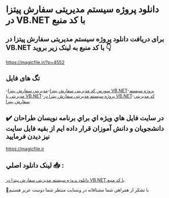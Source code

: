 # دانلود پروژه سیستم مدیریتی سفارش پیتزا در VB.NET با کد منبع

## برای دریافت دانلود پروژه سیستم مدیریتی سفارش پیتزا در VB.NET با کد منبع به لینک زیر بروید 👇

https://magicfile.ir/?p=4552

## تگ های فایل

-[سورس کد مدیریتی سفارش پیتزا](https://magicfile.ir/product/%d9%be%d8%b1%d9%88%da%98%d9%87-%d8%b3%db%8c%d8%b3%d8%aa%d9%85-%d9%85%d8%af%db%8c%d8%b1%db%8c%d8%aa%db%8c-%d8%b3%d9%81%d8%a7%d8%b1%d8%b4-%d9%be%db%8c%d8%aa%d8%b2%d8%a7-%d8%af%d8%b1-vb-net/)-[مدیریتی سفارش پیتزا VB.NET](https://magicfile.ir/product/%d9%be%d8%b1%d9%88%da%98%d9%87-%d8%b3%db%8c%d8%b3%d8%aa%d9%85-%d9%85%d8%af%db%8c%d8%b1%db%8c%d8%aa%db%8c-%d8%b3%d9%81%d8%a7%d8%b1%d8%b4-%d9%be%db%8c%d8%aa%d8%b2%d8%a7-%d8%af%d8%b1-vb-net/)-[پروژه سیستم مدیریتی با VB.NET](https://magicfile.ir/product/%d9%be%d8%b1%d9%88%da%98%d9%87-%d8%b3%db%8c%d8%b3%d8%aa%d9%85-%d9%85%d8%af%db%8c%d8%b1%db%8c%d8%aa%db%8c-%d8%b3%d9%81%d8%a7%d8%b1%d8%b4-%d9%be%db%8c%d8%aa%d8%b2%d8%a7-%d8%af%d8%b1-vb-net/)-[پروژه سیستم مدیریتی سفارش پیتزا در VB.NET](https://magicfile.ir/product/%d9%be%d8%b1%d9%88%da%98%d9%87-%d8%b3%db%8c%d8%b3%d8%aa%d9%85-%d9%85%d8%af%db%8c%d8%b1%db%8c%d8%aa%db%8c-%d8%b3%d9%81%d8%a7%d8%b1%d8%b4-%d9%be%db%8c%d8%aa%d8%b2%d8%a7-%d8%af%d8%b1-vb-net/)-[کد مدیریتی سفارش پیتزا](https://magicfile.ir/product/%d9%be%d8%b1%d9%88%da%98%d9%87-%d8%b3%db%8c%d8%b3%d8%aa%d9%85-%d9%85%d8%af%db%8c%d8%b1%db%8c%d8%aa%db%8c-%d8%b3%d9%81%d8%a7%d8%b1%d8%b4-%d9%be%db%8c%d8%aa%d8%b2%d8%a7-%d8%af%d8%b1-vb-net/)

## ✔️ در سايت فايل هاي ويژه اي براي برنامه نويسان طراحان دانشجويان و دانش آموزان قرار داده ايم از بقيه فايل سايت نيز ديدن فرماييد

https://magicfile.ir


## لينک دانلود اصلي 📥 :

[دانلود پروژه سیستم مدیریتی سفارش پیتزا در VB.NET با کد منبع](https://magicfile.ir/product/%d9%be%d8%b1%d9%88%da%98%d9%87-%d8%b3%db%8c%d8%b3%d8%aa%d9%85-%d9%85%d8%af%db%8c%d8%b1%db%8c%d8%aa%db%8c-%d8%b3%d9%81%d8%a7%d8%b1%d8%b4-%d9%be%db%8c%d8%aa%d8%b2%d8%a7-%d8%af%d8%b1-vb-net/) 


🙏با تشکر از همراهي شما مشتاقانه در وبسایت منتظر شما دوست عزیز هستیم

